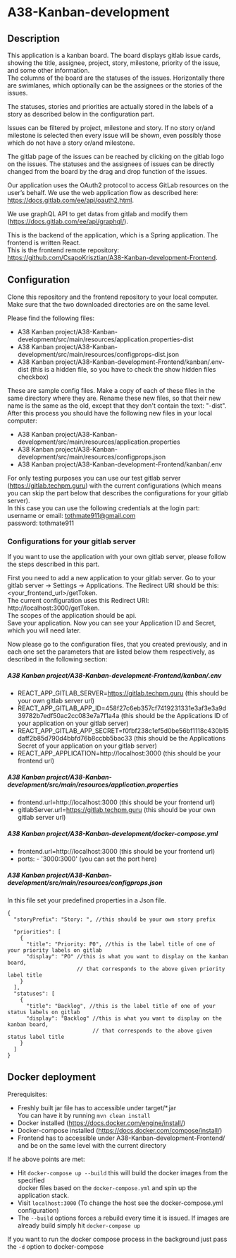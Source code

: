 # A38-Kanban-development

## Description
This application is a kanban board. The board displays gitlab issue cards, showing the title,
assignee, project, story, milestone, priority of the issue, and some other information.  
The columns of the board are the statuses of the issues.
Horizontally there are swimlanes, which optionally can be the assignees or the stories of the issues.

The statuses, stories and priorities are actually stored in the labels of a story
 as described below in the configuration part.

Issues can be filtered by project, milestone and story. If no story or/and milestone is selected
then every issue will be shown, even possibly those which do not have a story or/and milestone.

The gitlab page of the issues can be reached by clicking on the gitlab logo on the issues.
The statuses and the assignees of issues can be directly changed from the board by the drag and drop
function of the issues.

Our application uses the OAuth2 protocol to access GitLab resources on the user’s behalf.
We use the web application flow as described here: https://docs.gitlab.com/ee/api/oauth2.html. 

We use graphQL API to get datas from gitlab and modify them (https://docs.gitlab.com/ee/api/graphql/).

This is the backend of the application, which is a Spring application. The frontend is written React.  
This is the frontend remote repository: https://github.com/CsapoKrisztian/A38-Kanban-development-Frontend.

## Configuration

Clone this repository and the frontend repository to your local computer.
Make sure that the two downloaded directories are on the same level.

Please find the following files:
- A38 Kanban project/A38-Kanban-development/src/main/resources/application.properties-dist
- A38 Kanban project/A38-Kanban-development/src/main/resources/configprops-dist.json
- A38 Kanban project/A38-Kanban-development-Frontend/kanban/.env-dist (this is a hidden file, so you have to check the
show hidden files checkbox)

These are sample config files. Make a copy of each of these files in the same directory where they are.
Rename these new files, so that their new name is the same as the old, except that they don't contain the text: "-dist".
After this process you should have the following new files in your local computer:
- A38 Kanban project/A38-Kanban-development/src/main/resources/application.properties
- A38 Kanban project/A38-Kanban-development/src/main/resources/configprops.json
- A38 Kanban project/A38-Kanban-development-Frontend/kanban/.env

For only testing purposes you can use our test gitlab server (https://gitlab.techpm.guru) 
with the current configurations 
(which means you can skip the part below that describes the configurations for your gitlab server).  
In this case you can use the following credentials at the login part:  
username or email: tothmate911@gmail.com  
password: tothmate911  

### Configurations for your gitlab server
If you want to use the application with your own gitlab server, please follow the steps described in this part.

First you need to add a new application to your gitlab server.
Go to your gitlab server -> Settings -> Applications.
The Redirect URI should be this: <your_frontend_url>/getToken.  
The current configuration uses this Redirect URI: http://localhost:3000/getToken.  
The scopes of the application should be api.  
Save your application. Now you can see your Application ID and Secret, which you will need later.

Now please go to the configuration files, that you created previously, and in each one set the parameters
that are listed below them respectively, as described in the following section:

##### A38 Kanban project/A38-Kanban-development-Frontend/kanban/.env  
- REACT_APP_GITLAB_SERVER=https://gitlab.techpm.guru (this should be your own gitlab server url)
- REACT_APP_GITLAB_APP_ID=458f27c6eb357cf7419231331e3af3e3a9d39782b7edf50ac2cc083e7a7f1a4a 
(this should be the Applications ID of your application on your gitlab server)
- REACT_APP_GITLAB_APP_SECRET=f0fbf238c1ef5d0be56bf1118c430b15daff2b85d790d4bbfd76b8ccbb5bac33 
(this should be the Applications Secret of your application on your gitlab server)
- REACT_APP_APPLICATION=http://localhost:3000 (this should be your frontend url)

##### A38 Kanban project/A38-Kanban-development/src/main/resources/application.properties
- frontend.url=http://localhost:3000 (this should be your frontend url)
- gitlabServer.url=https://gitlab.techpm.guru (this should be your own gitlab server url)

##### A38 Kanban project/A38-Kanban-development/docker-compose.yml
- frontend.url=http://localhost:3000 (this should be your frontend url)
- ports: - '3000:3000' (you can set the port here)

##### A38 Kanban project/A38-Kanban-development/src/main/resources/configprops.json
In this file set your predefined properties in a Json file.
```jsonc
{
  "storyPrefix": "Story: ", //this should be your own story prefix

  "priorities": [
    {
      "title": "Priority: P0", //this is the label title of one of your priority labels on gitlab
      "display": "PO" //this is what you want to display on the kanban board, 
                      // that corresponds to the above given priority label title
    }
  ],
  "statuses": [
    {
      "title": "Backlog", //this is the label title of one of your status labels on gitlab
      "display": "Backlog" //this is what you want to display on the kanban board, 
                           // that corresponds to the above given status label title
    }
  ]
}  
``` 

## Docker deployment

Prerequisites:  
- Freshly built jar file has to accessible under target/*.jar  
You can have it by running `mvn clean install` 
- Docker installed (https://docs.docker.com/engine/install/)  
- Docker-compose installed (https://docs.docker.com/compose/install/)  
- Frontend has to accessible under A38-Kanban-development-Frontend/ and be on the same level with the current directory

If he above points are met:

- Hit `docker-compose up --build` this will build the docker images from the specified  
docker files based on the `docker-compose.yml` and spin up the application stack.
- Visit `localhost:3000` (To change the host see the docker-compose.yml configuration)
- The `--build` options forces a rebuild every time it is issued. If images are already build
simply hit `docker-compose up`
  
If you want to run the docker compose process in the background just pass the `-d` option to docker-compose
